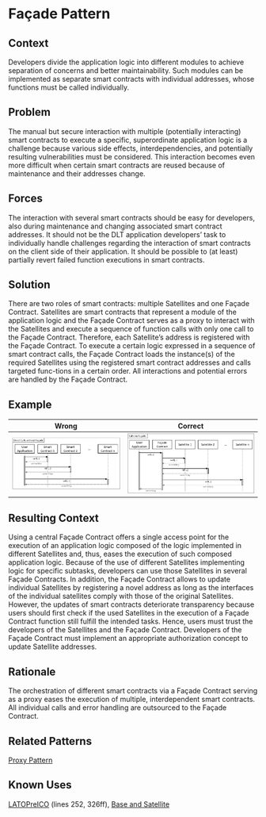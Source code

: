 # Façade Pattern
## Context
Developers divide the application logic into different modules to achieve separation of concerns and better maintainability. Such modules can be implemented as separate smart contracts with individual addresses, whose functions must be called individually.
## Problem
The manual but secure interaction with multiple (potentially interacting) smart contracts to execute a specific, superordinate application logic is a challenge because various side effects, interdependencies, and potentially resulting vulnerabilities must be considered. This interaction becomes even more difficult when certain smart contracts are reused because of maintenance and their addresses change.
## Forces
The interaction with several smart contracts should be easy for developers, also during maintenance and changing associated smart contract addresses. It should not be the DLT application developers’ task to individually handle challenges regarding the interaction of smart contracts on the client side of their application. It should be possible to (at least) partially revert failed function executions in smart contracts.
## Solution
There are two roles of smart contracts: multiple Satellites and one Façade Contract. Satellites are smart contracts that represent a module of the application logic and the Façade Contract serves as a proxy to interact with the Satellites and execute a sequence of function calls with only one call to the Façade Contract. Therefore, each Satellite’s address is registered with the Façade Contract. To execute a certain logic expressed in a sequence of smart contract calls, the Façade Contract loads the instance(s) of the required Satellites using the registered smart contract addresses and calls targeted func-tions in a certain order. All interactions and potential errors are handled by the Façade Contract.
## Example
Wrong | Correct
------------ | -------------
![Wrong](Façade%20Pattern%20-%20Direct%20Calls%20without%20Façade.png) | ![Correct](Façade%20Pattern%20-%20Direct%20via%20Façade.png)

## Resulting Context
Using a central Façade Contract offers a single access point for the execution of an application logic composed of the logic implemented in different Satellites and, thus, eases the execution of such composed application logic. Because of the use of different Satellites implementing logic for specific subtasks, developers can use those Satellites in several Façade Contracts. In addition, the Façade Contract allows to update individual Satellites by registering a novel address as long as the interfaces of the individual satellites comply with those of the original Satellites. However, the updates of smart contracts deteriorate transparency because users should first check if the used Satellites in the execution of a Façade Contract function still fulfill the intended tasks. Hence, users must trust the developers of the Satellites and the Façade Contract. Developers of the Façade Contract must implement an appropriate authorization concept to update Satellite addresses.
## Rationale
The orchestration of different smart contracts via a Façade Contract serving as a proxy eases the execution of multiple, interdependent smart contracts. All individual calls and error handling are outsourced to the Façade Contract.
## Related Patterns
[Proxy Pattern](/Architectural%20Patterns/Proxy%20Pattern/README.md#context)
## Known Uses
[LATOPreICO](https://etherscan.io/address/0x459F7854776ED005B6Ec63a88F834fDAB0B6993e#code) (lines 252, 326ff), [Base and Satellite](https://github.com/maxwoe/solidity_patterns/tree/master/maintenance/satellite)
